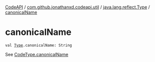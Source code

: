 [CodeAPI](../../index.md) / [com.github.jonathanxd.codeapi.util](../index.md) / [java.lang.reflect.Type](index.md) / [canonicalName](.)

# canonicalName

`val `[`Type`](http://docs.oracle.com/javase/6/docs/api/java/lang/reflect/Type.html)`.canonicalName: String`

See [CodeType.canonicalName](../../com.github.jonathanxd.codeapi.type/-code-type/canonical-name.md)

